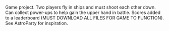 Game project. Two players fly in ships and must shoot each other down. Can collect power-ups to help gain the upper hand in battle. Scores added to a leaderboard (MUST DOWNLOAD ALL FILES FOR GAME TO FUNCTION). See AstroParty for inspiration.
